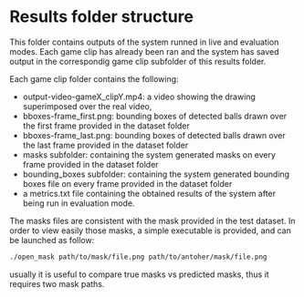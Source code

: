 # Results folder structure
This folder contains outputs of the system runned in live and evaluation modes.
Each game clip has already been ran and the system has saved output in the correspondig game clip subfolder  of this results folder.

Each game clip folder contains the following:

- output-video-gameX_clipY.mp4: a video showing the drawing superimposed over the real video,
- bboxes-frame_first.png: bounding boxes of detected balls drawn over the first frame provided in the dataset folder
- bboxes-frame_last.png: bounding boxes of detected balls drawn over the last frame provided in the dataset folder
- masks subfolder: containing the system generated masks on every frame provided in the dataset folder
- bounding_boxes subfolder: containing the system generated bounding boxes file on every frame provided in the dataset folder
- a metrics.txt file containing the obtained results of the system after being run in evaluation mode.

The masks files are consistent with the mask provided in the test dataset. In order to view easily those masks, a simple executable is provided, and can be launched as follow:

```bash
./open_mask path/to/mask/file.png path/to/antoher/mask/file.png
```

usually it is useful to compare true masks vs predicted masks, thus it requires two mask paths.